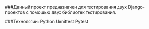 ###Данный проект предназначен для тестирования двух Django-проектов с помощью двух библиотек тестирования.

###Технологии:
Python
Unnittest
Pytest
